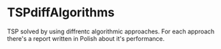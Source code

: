 # TSPdiffAlgorithms
TSP solved by using diffrentc algorithmic approaches. For each approach there's a report written in Polish about it's performance.
